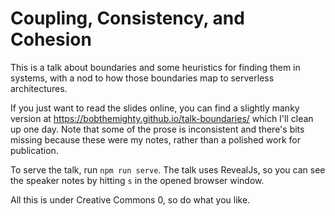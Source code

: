 # Coupling, Consistency, and Cohesion

This is a talk about boundaries and some heuristics for finding them in systems, with a nod to how those boundaries map to serverless architectures.

If you just want to read the slides online, you can find a slightly manky version at https://bobthemighty.github.io/talk-boundaries/ which I'll clean up one day. Note that some of the prose is inconsistent and there's bits missing because these were my notes, rather than a polished work for publication.

To serve the talk, run `npm run serve`. The talk uses RevealJs, so you can see the speaker notes by hitting `s` in the opened browser window.

All this is under Creative Commons 0, so do what you like.
